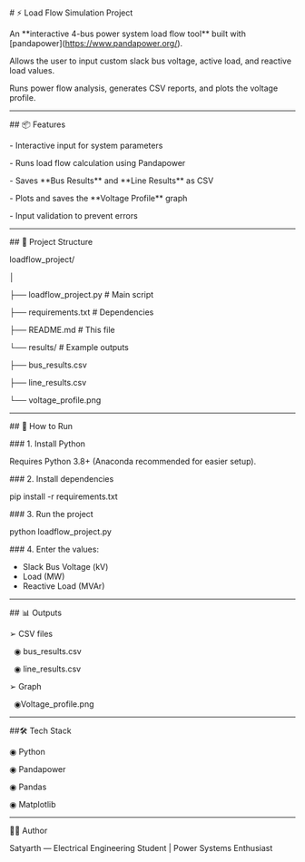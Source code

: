 \# ⚡ Load Flow Simulation Project



An \*\*interactive 4-bus power system load flow tool\*\* built with \[pandapower](https://www.pandapower.org/).  

Allows the user to input custom slack bus voltage, active load, and reactive load values.  

Runs power flow analysis, generates CSV reports, and plots the voltage profile.



---



\## 📦 Features

\- Interactive input for system parameters

\- Runs load flow calculation using Pandapower

\- Saves \*\*Bus Results\*\* and \*\*Line Results\*\* as CSV

\- Plots and saves the \*\*Voltage Profile\*\* graph

\- Input validation to prevent errors



---



\## 📂 Project Structure

loadflow\_project/

│

├── loadflow\_project.py # Main script

├── requirements.txt # Dependencies

├── README.md # This file

└── results/ # Example outputs

├── bus\_results.csv

├── line\_results.csv

└── voltage\_profile.png







---



\## 🚀 How to Run



\### 1. Install Python

Requires Python 3.8+ (Anaconda recommended for easier setup).



\### 2. Install dependencies

pip install -r requirements.txt



\### 3. Run the project

python loadflow\_project.py



\### 4. Enter the values:

* Slack Bus Voltage (kV)
* Load (MW)
* Reactive Load (MVAr)





---



\## 📊 Outputs

➢ CSV files		

&nbsp;	◉ bus\_results.csv

&nbsp;	◉ line\_results.csv 

➢ Graph 

&nbsp;	◉Voltage\_profile.png





---



\##🛠 Tech Stack



◉ Python



◉ Pandapower



◉ Pandas



◉ Matplotlib





---



👨‍💻 Author



Satyarth — Electrical Engineering Student | Power Systems Enthusiast







